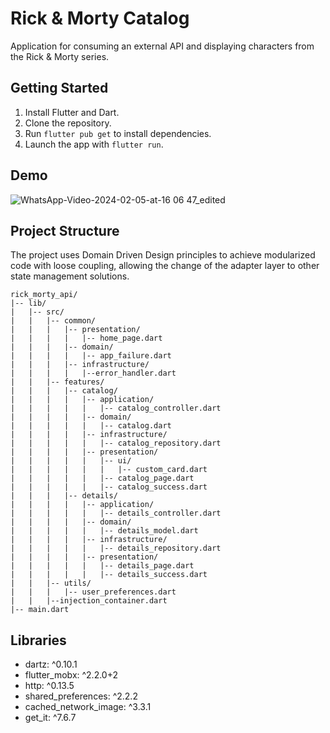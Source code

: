 # Rick & Morty Catalog
Application for consuming an external API and displaying characters from the Rick & Morty series.

## Getting Started
1. Install Flutter and Dart.
2. Clone the repository.
3. Run `flutter pub get` to install dependencies.
4. Launch the app with `flutter run`.

## Demo

![WhatsApp-Video-2024-02-05-at-16 06 47_edited](https://github.com/FabioCFonseca/rick_morty_api/assets/108895922/a486b836-ea48-4ebb-aab4-961ee8b534ff)

## Project Structure

The project uses Domain Driven Design principles to achieve modularized code with loose coupling, allowing the change of the adapter layer to other state management solutions.

```
rick_morty_api/
|-- lib/
|   |-- src/
|   |   |-- common/
|   |   |   |-- presentation/
|   |   |   |   |-- home_page.dart
|   |   |   |-- domain/
|   |   |   |   |-- app_failure.dart
|   |   |   |-- infrastructure/
|   |   |   |   |--error_handler.dart
|   |   |-- features/
|   |   |   |-- catalog/
|   |   |   |   |-- application/
|   |   |   |   |   |-- catalog_controller.dart
|   |   |   |   |-- domain/
|   |   |   |   |   |-- catalog.dart
|   |   |   |   |-- infrastructure/
|   |   |   |   |   |-- catalog_repository.dart
|   |   |   |   |-- presentation/
|   |   |   |   |   |-- ui/
|   |   |   |   |   |   |-- custom_card.dart
|   |   |   |   |   |-- catalog_page.dart
|   |   |   |   |   |-- catalog_success.dart
|   |   |   |-- details/
|   |   |   |   |-- application/
|   |   |   |   |   |-- details_controller.dart
|   |   |   |   |-- domain/
|   |   |   |   |   |-- details_model.dart
|   |   |   |   |-- infrastructure/
|   |   |   |   |   |-- details_repository.dart
|   |   |   |   |-- presentation/
|   |   |   |   |   |-- details_page.dart
|   |   |   |   |   |-- details_success.dart
|   |   |-- utils/
|   |   |   |-- user_preferences.dart
|   |   |--injection_container.dart
|-- main.dart
```

## Libraries

- dartz: ^0.10.1
- flutter_mobx: ^2.2.0+2 
- http: ^0.13.5
- shared_preferences: ^2.2.2
- cached_network_image: ^3.3.1
- get_it: ^7.6.7
